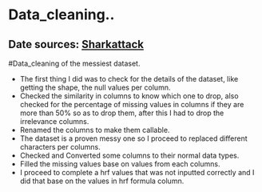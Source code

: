 # Data_cleaning..


## Date sources: [Sharkattack](https://www.kaggle.com/alinedebenath/global-shark-attacks)

#Data_cleaning of the messiest dataset.

* The first thing I did was to check for the details of the dataset, like getting the shape, the null values per column.
* Checked the similarity in columns to know which one to drop, also checked for the percentage of missing values in columns if they are more than 50% so as to drop them, after this I had to drop the irrelevance columns.
* Renamed the columns to make them callable.
* The dataset is a proven messy one so I proceed to replaced different characters per columns.
* Checked and Converted some columns to their normal data types.
* Filled the missing values base on values from each columns.
* I proceed to complete a hrf values that was not inputted correctly and I did that base on the values in hrf formula column.
